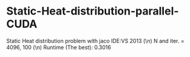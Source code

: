 # Static-Heat-distribution-parallel-CUDA
Static Heat distribution problem with jaco
IDE:VS 2013 (\n)
N and iter. = 4096, 100 (\n)
Runtime (The best): 0.3016
